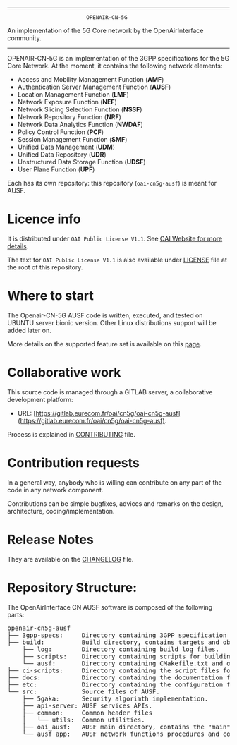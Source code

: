 ------------------------------------------------------------------------------

                             OPENAIR-CN-5G
 An implementation of the 5G Core network by the OpenAirInterface community.

------------------------------------------------------------------------------

OPENAIR-CN-5G is an implementation of the 3GPP specifications for the 5G Core Network.
At the moment, it contains the following network elements:

* Access and Mobility Management Function (**AMF**)
* Authentication Server Management Function (**AUSF**)
* Location Management Function (**LMF**)
* Network Exposure Function (**NEF**)
* Network Slicing Selection Function (**NSSF**)
* Network Repository Function (**NRF**)
* Network Data Analytics Function (**NWDAF**)
* Policy Control Function (**PCF**)
* Session Management Function (**SMF**)
* Unified Data Management (**UDM**)
* Unified Data Repository (**UDR**)
* Unstructured Data Storage Function (**UDSF**)
* User Plane Function (**UPF**)

Each has its own repository: this repository (`oai-cn5g-ausf`) is meant for AUSF.

# Licence info

It is distributed under `OAI Public License V1.1`.
See [OAI Website for more details](https://www.openairinterface.org/?page_id=698).

The text for `OAI Public License V1.1` is also available under [LICENSE](LICENSE)
file at the root of this repository.

# Where to start

The Openair-CN-5G AUSF code is written, executed, and tested on UBUNTU server bionic version.
Other Linux distributions support will be added later on.

More details on the supported feature set is available on this [page](docs/FEATURE_SET.md).

# Collaborative work

This source code is managed through a GITLAB server, a collaborative development platform:

*  URL: [https://gitlab.eurecom.fr/oai/cn5g/oai-cn5g-ausf](https://gitlab.eurecom.fr/oai/cn5g/oai-cn5g-ausf).

Process is explained in [CONTRIBUTING](CONTRIBUTING.md) file.

# Contribution requests

In a general way, anybody who is willing can contribute on any part of the
code in any network component.

Contributions can be simple bugfixes, advices and remarks on the design,
architecture, coding/implementation.

# Release Notes

They are available on the [CHANGELOG](CHANGELOG.md) file.

# Repository Structure:

The OpenAirInterface CN AUSF software is composed of the following parts: 

<pre>
openair-cn5g-ausf
├── 3gpp-specs:     Directory containing 3GPP specification files (YAML) used to implement AUSF network function. 
├── build:          Build directory, contains targets and object files generated by compilation of network functions. 
    ├── log:        Directory containing build log files.
    ├── scripts:    Directory containing scripts for building network functions.
    └── ausf:       Directory containing CMakefile.txt and object files generated by compilation of AUSF network function. 
├── ci-scripts:     Directory containing the script files for CI framework.
├── docs:           Directory containing the documentation files.
├── etc:            Directory containing the configuration file to be deployed for AUSF.
└── src:            Source files of AUSF.
    ├── 5gaka:      Security algorimth implementation.
    ├── api-server: AUSF services APIs. 
    ├── common:     Common header files
    │   └── utils:  Common utilities.
    ├── oai_ausf:   AUSF main directory, contains the "main" CMakeLists.txt file.
    └── ausf_app:   AUSF network functions procedures and contexts.
</pre>
